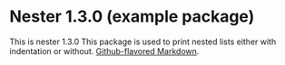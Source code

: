 # Nester 1.3.0 (example package)

This is nester 1.3.0
This package is used to print nested lists either with indentation or without.
[Github-flavored Markdown](https://guides.github.com/features/mastering-markdown/).
